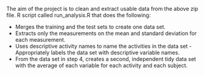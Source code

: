 The aim of the project is to clean and extract usable data from the above zip file. R script called run_analysis.R that does the following: 
- Merges the training and the test sets to create one data set. 
- Extracts only the measurements on the mean and standard deviation for each measurement. 
- Uses descriptive activity names to name the activities in the data set -
Appropriately labels the data set with descriptive variable names. 
- From the data set in step 4, creates a second, independent tidy data set with the average of each variable for each activity and each subject.
